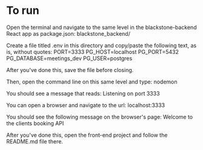 # To run

Open the terminal and navigate to the same level in the blackstone-backend React app as package.json:
blackstone_backend/

Create a file titled .env in this directory and copy/paste the following text, as is, without quotes: 
PORT=3333
PG_HOST=localhost
PG_PORT=5432
PG_DATABASE=meetings_dev
PG_USER=postgres

After you've done this, save the file before closing.

Then, open the command line on this same level and type:
nodemon

You should see a message that reads:
Listening on port 3333

You can open a browser and navigate to the url: 
localhost:3333

You should see the following message on the browser's page:
Welcome to the clients booking API

After you've done this, open the front-end project and follow the README.md file
there.

